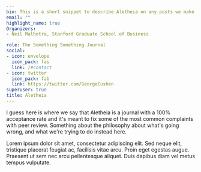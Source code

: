 ```yaml
---
bio: This is a short snippet to describe Aletheia on any posts we make.
email: ""
highlight_name: true
Organizers:
- Neil Malhotra, Stanford Graduate School of Business

role: The Something Something Journal
social:
- icon: envelope
  icon_pack: fas
  link: /#contact
- icon: twitter
  icon_pack: fab
  link: https://twitter.com/GeorgeCushen
superuser: true
title: Aletheia
---
```


I guess here is where we say that Aletheia is a journal with a 100% acceptance rate and it's meant to fix some of the most common complaints with peer review. Something about the philosophy about what's going wrong, and what we're trying to do instead here.

Lorem ipsum dolor sit amet, consectetur adipiscing elit. Sed neque elit, tristique placerat feugiat ac, facilisis vitae arcu. Proin eget egestas augue. Praesent ut sem nec arcu pellentesque aliquet. Duis dapibus diam vel metus tempus vulputate.

